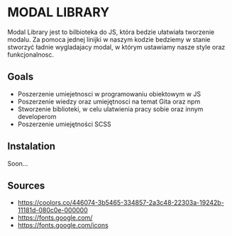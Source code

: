 # MODAL LIBRARY

Modal Library jest to bilbioteka do JS, która bedzie ułatwiała tworzenie modalu.
Za pomoca jednej linijki w naszym kodzie bedziemy w stanie stworzyć ładnie wygladajacy modal, w którym ustawiamy nasze style oraz funkcjonalnosc.


## Goals

- Poszerzenie umiejetnosci w programowaniu obiektowym w JS
- Poszerzenie wiedzy oraz umiejętnosci na temat Gita oraz npm
- Stworzenie biblioteki, w celu ulatwienia pracy sobie oraz innym developerom
- Poszerzenie umiejętności SCSS

## Instalation

Soon...

## Sources 



- https://coolors.co/446074-3b5465-334857-2a3c48-22303a-19242b-11181d-080c0e-000000
- https://fonts.google.com/
- https://fonts.google.com/icons
